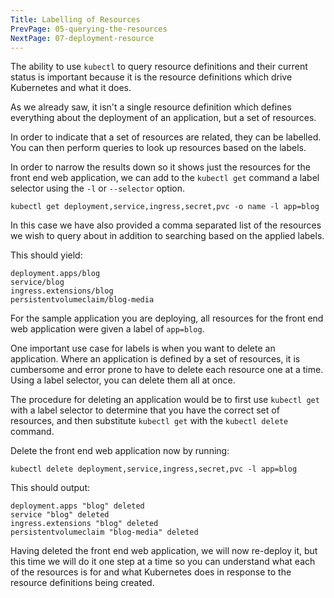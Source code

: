 ```yaml
---
Title: Labelling of Resources
PrevPage: 05-querying-the-resources
NextPage: 07-deployment-resource
---
```


The ability to use `kubectl` to query resource definitions and their current status is important because it is the resource definitions which drive Kubernetes and what it does.

As we already saw, it isn't a single resource definition which defines everything about the deployment of an application, but a set of resources.

In order to indicate that a set of resources are related, they can be labelled. You can then perform queries to look up resources based on the labels.

In order to narrow the results down so it shows just the resources for the front end web application, we can add to the `kubectl get` command a label selector using the `-l` or `--selector` option.

```execute
kubectl get deployment,service,ingress,secret,pvc -o name -l app=blog
```

In this case we have also provided a comma separated list of the resources we wish to query about in addition to searching based on the applied labels.

This should yield:

```
deployment.apps/blog
service/blog
ingress.extensions/blog
persistentvolumeclaim/blog-media
```

For the sample application you are deploying, all resources for the front end web application were given a label of `app=blog`.

One important use case for labels is when you want to delete an application. Where an application is defined by a set of resources, it is cumbersome and error prone to have to delete each resource one at a time. Using a label selector, you can delete them all at once.

The procedure for deleting an application would be to first use `kubectl get` with a label selector to determine that you have the correct set of resources, and then substitute `kubectl get` with the `kubectl delete` command.

Delete the front end web application now by running:

```execute
kubectl delete deployment,service,ingress,secret,pvc -l app=blog
```

This should output:

```
deployment.apps "blog" deleted
service "blog" deleted
ingress.extensions "blog" deleted
persistentvolumeclaim "blog-media" deleted
```

Having deleted the front end web application, we will now re-deploy it, but this time we will do it one step at a time so you can understand what each of the resources is for and what Kubernetes does in response to the resource definitions being created.
